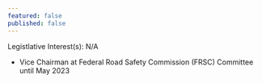 ```yaml
---
featured: false
published: false
---
```

Legistlative Interest(s): N/A

* Vice Chairman at Federal Road Safety Commission (FRSC) Committee until May 2023